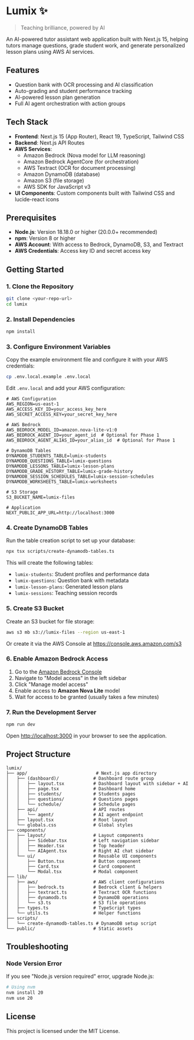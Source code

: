 # Lumix ✨

> Teaching brilliance, powered by AI

An AI-powered tutor assistant web application built with Next.js 15, helping tutors manage questions, grade student work, and generate personalized lesson plans using AWS AI services.

## Features

- Question bank with OCR processing and AI classification
- Auto-grading and student performance tracking
- AI-powered lesson plan generation
- Full AI agent orchestration with action groups

## Tech Stack

- **Frontend**: Next.js 15 (App Router), React 19, TypeScript, Tailwind CSS
- **Backend**: Next.js API Routes
- **AWS Services**:
  - Amazon Bedrock (Nova model for LLM reasoning)
  - Amazon Bedrock AgentCore (for orchestration)
  - AWS Textract (OCR for document processing)
  - Amazon DynamoDB (database)
  - Amazon S3 (file storage)
  - AWS SDK for JavaScript v3
- **UI Components**: Custom components built with Tailwind CSS and lucide-react icons

## Prerequisites

- **Node.js**: Version 18.18.0 or higher (20.0.0+ recommended)
- **npm**: Version 8 or higher
- **AWS Account**: With access to Bedrock, DynamoDB, S3, and Textract
- **AWS Credentials**: Access key ID and secret access key

## Getting Started

### 1. Clone the Repository

```bash
git clone <your-repo-url>
cd lumix
```

### 2. Install Dependencies

```bash
npm install
```

### 3. Configure Environment Variables

Copy the example environment file and configure it with your AWS credentials:

```bash
cp .env.local.example .env.local
```

Edit `.env.local` and add your AWS configuration:

```env
# AWS Configuration
AWS_REGION=us-east-1
AWS_ACCESS_KEY_ID=your_access_key_here
AWS_SECRET_ACCESS_KEY=your_secret_key_here

# AWS Bedrock
AWS_BEDROCK_MODEL_ID=amazon.nova-lite-v1:0
AWS_BEDROCK_AGENT_ID=your_agent_id  # Optional for Phase 1
AWS_BEDROCK_AGENT_ALIAS_ID=your_alias_id  # Optional for Phase 1

# DynamoDB Tables
DYNAMODB_STUDENTS_TABLE=lumix-students
DYNAMODB_QUESTIONS_TABLE=lumix-questions
DYNAMODB_LESSONS_TABLE=lumix-lesson-plans
DYNAMODB_GRADE_HISTORY_TABLE=lumix-grade-history
DYNAMODB_SESSION_SCHEDULES_TABLE=lumix-session-schedules
DYNAMODB_WORKSHEETS_TABLE=lumix-worksheets

# S3 Storage
S3_BUCKET_NAME=lumix-files

# Application
NEXT_PUBLIC_APP_URL=http://localhost:3000
```

### 4. Create DynamoDB Tables

Run the table creation script to set up your database:

```bash
npx tsx scripts/create-dynamodb-tables.ts
```

This will create the following tables:
- `lumix-students`: Student profiles and performance data
- `lumix-questions`: Question bank with metadata
- `lumix-lesson-plans`: Generated lesson plans
- `lumix-sessions`: Teaching session records

### 5. Create S3 Bucket

Create an S3 bucket for file storage:

```bash
aws s3 mb s3://lumix-files --region us-east-1
```

Or create it via the AWS Console at https://console.aws.amazon.com/s3

### 6. Enable Amazon Bedrock Access

1. Go to the [Amazon Bedrock Console](https://console.aws.amazon.com/bedrock)
2. Navigate to "Model access" in the left sidebar
3. Click "Manage model access"
4. Enable access to **Amazon Nova Lite** model
5. Wait for access to be granted (usually takes a few minutes)

### 7. Run the Development Server

```bash
npm run dev
```

Open [http://localhost:3000](http://localhost:3000) in your browser to see the application.

## Project Structure

```
lumix/
├── app/                          # Next.js app directory
│   ├── (dashboard)/             # Dashboard route group
│   │   ├── layout.tsx           # Dashboard layout with sidebar + AI
│   │   ├── page.tsx             # Dashboard home
│   │   ├── students/            # Students pages
│   │   ├── questions/           # Questions pages
│   │   └── schedule/            # Schedule pages
│   ├── api/                     # API routes
│   │   └── agent/               # AI agent endpoint
│   ├── layout.tsx               # Root layout
│   └── globals.css              # Global styles
├── components/
│   ├── layout/                  # Layout components
│   │   ├── Sidebar.tsx          # Left navigation sidebar
│   │   ├── Header.tsx           # Top header
│   │   └── AIAgent.tsx          # Right AI chat sidebar
│   └── ui/                      # Reusable UI components
│       ├── Button.tsx           # Button component
│       ├── Card.tsx             # Card component
│       └── Modal.tsx            # Modal component
├── lib/
│   ├── aws/                     # AWS client configurations
│   │   ├── bedrock.ts           # Bedrock client & helpers
│   │   ├── textract.ts          # Textract OCR functions
│   │   ├── dynamodb.ts          # DynamoDB operations
│   │   └── s3.ts                # S3 file operations
│   ├── types.ts                 # TypeScript types
│   └── utils.ts                 # Helper functions
├── scripts/
│   └── create-dynamodb-tables.ts # DynamoDB setup script
└── public/                      # Static assets
```

## Troubleshooting

### Node Version Error
If you see "Node.js version required" error, upgrade Node.js:
```bash
# Using nvm
nvm install 20
nvm use 20
```

## License

This project is licensed under the MIT License.
